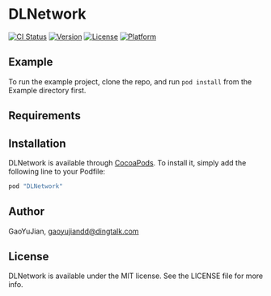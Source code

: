 # DLNetwork

[![CI Status](http://img.shields.io/travis/GaoYuJian/DLNetwork.svg?style=flat)](https://travis-ci.org/GaoYuJian/DLNetwork)
[![Version](https://img.shields.io/cocoapods/v/DLNetwork.svg?style=flat)](http://cocoapods.org/pods/DLNetwork)
[![License](https://img.shields.io/cocoapods/l/DLNetwork.svg?style=flat)](http://cocoapods.org/pods/DLNetwork)
[![Platform](https://img.shields.io/cocoapods/p/DLNetwork.svg?style=flat)](http://cocoapods.org/pods/DLNetwork)

## Example

To run the example project, clone the repo, and run `pod install` from the Example directory first.

## Requirements

## Installation

DLNetwork is available through [CocoaPods](http://cocoapods.org). To install
it, simply add the following line to your Podfile:

```ruby
pod "DLNetwork"
```

## Author

GaoYuJian, gaoyujiandd@dingtalk.com

## License

DLNetwork is available under the MIT license. See the LICENSE file for more info.
